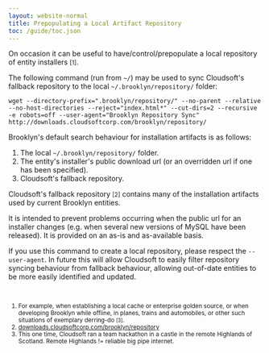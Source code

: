 ```yaml
---
layout: website-normal
title: Prepopulating a Local Artifact Repository
toc: /guide/toc.json
---
```


On occasion it can be useful to have/control/prepopulate a local repository of entity installers <small>[1]</small>.

The following command (run from `~/`) may be used to sync Cloudsoft's fallback repository to the local `~/.brooklyn/repository/` folder:

	wget --directory-prefix=".brooklyn/repository/" --no-parent --relative --no-host-directories --reject="index.html*" --cut-dirs=2 --recursive -e robots=off --user-agent="Brooklyn Repository Sync" http://downloads.cloudsoftcorp.com/brooklyn/repository/

Brooklyn's default search behaviour for installation artifacts is as follows:

1.  The local `~/.brooklyn/repository/` folder.
2.	The entity's installer's public download url (or an overridden url if one has been specified).
3.	Cloudsoft's fallback repository.

Cloudsoft's fallback repository <small>[2]</small> contains many of the installation artifacts used by current Brooklyn entities. 

It is intended to prevent problems occurring when the public url for an installer changes (e.g. when several new versions of MySQL have been released). It is provided on an as-is and as-available basis.

If you use this command to create a local repository, please respect the `--user-agent`. In future this will allow Cloudsoft to easily filter repository syncing behaviour from  fallback behaviour, allowing out-of-date entities to be more easily identified and updated. 

<br />
<small>
<ol>
<li>For example, when establishing a local cache or enterprise golden source, or when developing Brooklyn while offline, in planes, trains and automobiles, or other such situations of exemplary derring-do <small>[3]</small>.</li> 
<li><a href="http://downloads.cloudsoftcorp.com/brooklyn/repository/">downloads.cloudsoftcorp.com/brooklyn/repository</a></li>
<li>This one time, Cloudsoft ran a team hackathon in a castle in the remote Highlands of Scotland. Remote Highlands != reliable big pipe internet.</li>
</ol>
</small>
